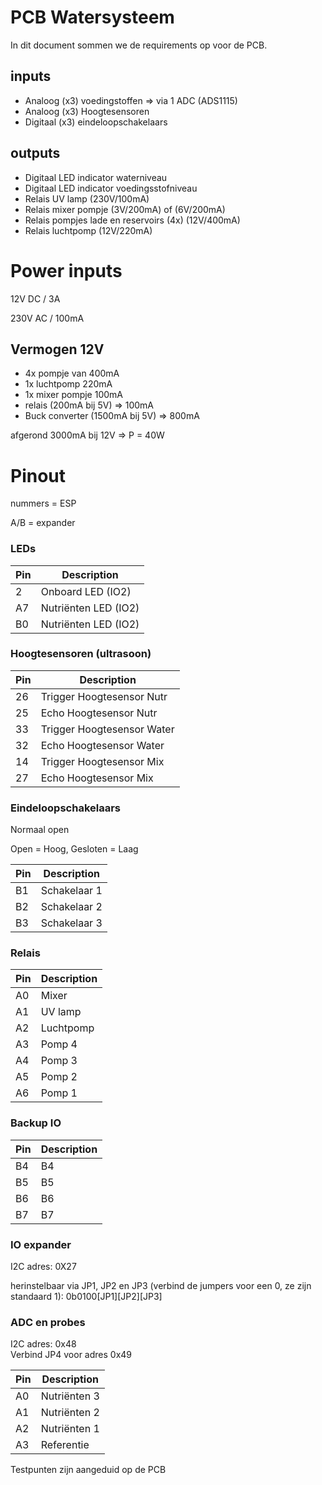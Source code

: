 # PCB Watersysteem

In dit document sommen we de requirements op voor de PCB.

## inputs
- Analoog (x3) voedingstoffen => via 1 ADC (ADS1115)
- Analoog (x3) Hoogtesensoren
- Digitaal (x3) eindeloopschakelaars

## outputs
- Digitaal LED indicator waterniveau
- Digitaal LED indicator voedingsstofniveau
- Relais UV lamp (230V/100mA)
- Relais mixer pompje (3V/200mA) of (6V/200mA)
- Relais pompjes lade en reservoirs (4x) (12V/400mA)
- Relais luchtpomp (12V/220mA)



# Power inputs

12V DC / 3A

230V AC / 100mA

## Vermogen 12V
- 4x pompje van 400mA
- 1x luchtpomp 220mA
- 1x mixer pompje 100mA
- relais (200mA bij 5V) => 100mA
- Buck converter (1500mA bij 5V) => 800mA

afgerond 3000mA bij 12V
=> P = 40W

# Pinout
nummers = ESP

A/B = expander

### LEDs
Pin| Description
---|------------
2  | Onboard LED (IO2)
A7 | Nutriënten LED (IO2)
B0 | Nutriënten LED (IO2)

### Hoogtesensoren (ultrasoon)
Pin| Description
---|------------
26 | Trigger Hoogtesensor Nutr
25 | Echo Hoogtesensor Nutr
33 | Trigger Hoogtesensor Water
32 | Echo Hoogtesensor Water
14 | Trigger Hoogtesensor Mix
27 | Echo Hoogtesensor Mix

### Eindeloopschakelaars
Normaal open

Open = Hoog, Gesloten = Laag

 Pin | Description
-----|------------
 B1  | Schakelaar 1
 B2  | Schakelaar 2
 B3  | Schakelaar 3

### Relais

 Pin | Description
-----|------------
 A0  | Mixer
 A1  | UV lamp
 A2  | Luchtpomp
 A3  | Pomp 4
 A4  | Pomp 3
 A5  | Pomp 2
 A6  | Pomp 1

### Backup IO

Pin| Description
---|------------
B4 | B4
B5 | B5
B6 | B6
B7 | B7


### IO expander
I2C adres: 0X27

herinstelbaar via JP1, JP2 en JP3 (verbind de jumpers voor een 0, ze zijn standaard 1):
0b0100[JP1][JP2][JP3]


### ADC en probes
I2C adres: 0x48 \
Verbind JP4 voor adres 0x49

Pin| Description
---|------------
A0 | Nutriënten 3
A1 | Nutriënten 2
A2 | Nutriënten 1
A3 | Referentie

Testpunten zijn aangeduid op de PCB